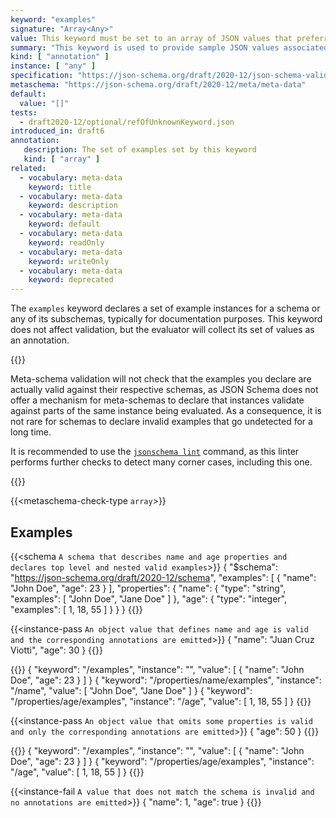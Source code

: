 ```yaml
---
keyword: "examples"
signature: "Array<Any>"
value: This keyword must be set to an array of JSON values that preferrably successfully validates against the corresponding subschema
summary: "This keyword is used to provide sample JSON values associated with a particular schema, for the purpose of illustrating usage."
kind: [ "annotation" ]
instance: [ "any" ]
specification: "https://json-schema.org/draft/2020-12/json-schema-validation.html#section-9.5"
metaschema: "https://json-schema.org/draft/2020-12/meta/meta-data"
default:
  value: "[]"
tests:
  - draft2020-12/optional/refOfUnknownKeyword.json
introduced_in: draft6
annotation:
   description: The set of examples set by this keyword
   kind: [ "array" ]
related:
  - vocabulary: meta-data
    keyword: title
  - vocabulary: meta-data
    keyword: description
  - vocabulary: meta-data
    keyword: default
  - vocabulary: meta-data
    keyword: readOnly
  - vocabulary: meta-data
    keyword: writeOnly
  - vocabulary: meta-data
    keyword: deprecated
---
```



The `examples` keyword declares a set of example instances for a schema or any
of its subschemas, typically for documentation purposes. This keyword does not
affect validation, but the evaluator will collect its set of values as an
annotation.

{{<common-pitfall>}}

Meta-schema validation will not check that the examples you declare are
actually valid against their respective schemas, as JSON Schema does not offer
a mechanism for meta-schemas to declare that instances validate against parts
of the same instance being evaluated. As a consequence, it is not rare for
schemas to declare invalid examples that go undetected for a long time.

It is recommended to use the [`jsonschema
lint`](https://github.com/sourcemeta/jsonschema/blob/main/docs/lint.markdown)
command, as this linter performs further checks to detect many corner cases,
including this one.

{{</common-pitfall>}}

{{<metaschema-check-type `array`>}}

## Examples

{{<schema `A schema that describes name and age properties and declares top level and nested valid examples`>}}
{
  "$schema": "https://json-schema.org/draft/2020-12/schema",
  "examples": [
    { "name": "John Doe", "age": 23 }
  ],
  "properties": {
    "name": {
      "type": "string",
      "examples": [ "John Doe", "Jane Doe" ]
    },
    "age": {
      "type": "integer",
      "examples": [ 1, 18, 55 ]
    }
  }
}
{{</schema>}}

{{<instance-pass `An object value that defines name and age is valid and the corresponding annotations are emitted`>}}
{ "name": "Juan Cruz Viotti", "age": 30 }
{{</instance-pass>}}

{{<instance-annotation>}}
{ "keyword": "/examples", "instance": "", "value": [ { "name": "John Doe", "age": 23 } ] }
{ "keyword": "/properties/name/examples", "instance": "/name", "value": [ "John Doe", "Jane Doe" ] }
{ "keyword": "/properties/age/examples", "instance": "/age", "value": [ 1, 18, 55 ] }
{{</instance-annotation>}}

{{<instance-pass `An object value that omits some properties is valid and only the corresponding annotations are emitted`>}}
{ "age": 50 }
{{</instance-pass>}}

{{<instance-annotation>}}
{ "keyword": "/examples", "instance": "", "value": [ { "name": "John Doe", "age": 23 } ] }
{ "keyword": "/properties/age/examples", "instance": "/age", "value": [ 1, 18, 55 ] }
{{</instance-annotation>}}

{{<instance-fail `A value that does not match the schema is invalid and no annotations are emitted`>}}
{ "name": 1, "age": true }
{{</instance-fail>}}
